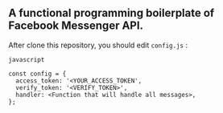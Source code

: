 ## A functional programming boilerplate of Facebook Messenger API.

After clone this repository, you should edit `config.js` :
``` 
javascript

const config = {
  access_token: '<YOUR_ACCESS_TOKEN',
  verify_token: '<VERIFY_TOKEN>',
  handler: <Function that will handle all messages>,
};
```

